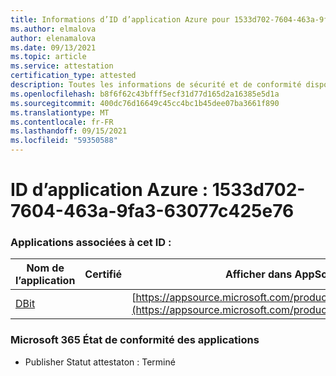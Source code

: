```yaml
---
title: Informations d’ID d’application Azure pour 1533d702-7604-463a-9fa3-63077c425e76
ms.author: elmalova
author: elenamalova
ms.date: 09/13/2021
ms.topic: article
ms.service: attestation
certification_type: attested
description: Toutes les informations de sécurité et de conformité disponibles pour 1533d702-7604-463a-9fa3-63077c425e76.
ms.openlocfilehash: b8f6f62c43bfff5ecf31d77d165d2a16385e5d1a
ms.sourcegitcommit: 400dc76d16649c45cc4bc1b45dee07ba3661f890
ms.translationtype: MT
ms.contentlocale: fr-FR
ms.lasthandoff: 09/15/2021
ms.locfileid: "59350588"
---
```

# <a name="azure-app-id-1533d702-7604-463a-9fa3-63077c425e76"></a>ID d’application Azure : 1533d702-7604-463a-9fa3-63077c425e76


### <a name="apps-associated-with-this-id"></a>Applications associées à cet ID :
| **Nom de l’application** | **Certifié** | **Afficher dans AppSource** |
|--------------|---------------|-----------------------|
| [DBit](https://docs.microsoft.com/microsoft-365-app-certification/forward/WA200001536) |  | [https://appsource.microsoft.com/product/office/WA200001536](https://appsource.microsoft.com/product/office/WA200001536) |

### <a name="microsoft-365-app-compliance-status"></a>Microsoft 365 État de conformité des applications
- Publisher Statut attestaton : Terminé

